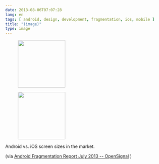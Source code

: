 ```yaml
---
date: 2013-08-06T07:07:28
lang: en
tags: [ android, design, development, fragmentation, ios, mobile ]
title: "(image)"
type: image
---
```


<figure>
<a
href="https://hugo.ferreira.cc/android-vs-ios-screen-sizes-in-the-market-via/attachment/402/"
rel="attachment"><img
src="/wp-content/uploads/2013/08/tumblr_mr4446vkzE1qz82meo1_540-150x150.png"
width="150" height="150" /></a></figure>

<figure>
<a
href="https://hugo.ferreira.cc/android-vs-ios-screen-sizes-in-the-market-via/attachment/403/"
rel="attachment"><img
src="/wp-content/uploads/2013/08/tumblr_mr4446vkzE1qz82meo2_500-150x150.png"
width="150" height="150" /></a></figure>

Android vs. iOS screen sizes in the market.

(via [Android Fragmentation Report July 2013 --
OpenSignal](http://opensignal.com/reports/fragmentation-2013/) )

